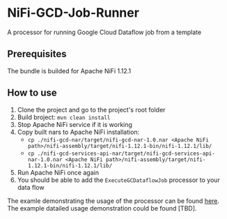 # NiFi-GCD-Job-Runner
A processor for running Google Cloud Dataflow job from a template

## Prerequisites 
The bundle is builded for Apache NiFi 1.12.1

## How to use

1. Clone the project and go to the project's root folder
1. Build broject: ```mvn clean install```
1. Stop Apache NiFi service if it is working
1. Copy built nars to Apache NiFi installation:
   * ```cp ./nifi-gcd-nar/target/nifi-gcd-nar-1.0.nar <Apache NiFi path>/nifi-assembly/target/nifi-1.12.1-bin/nifi-1.12.1/lib/```
   * ```cp ./nifi-gcd-services-api-nar/target/nifi-gcd-services-api-nar-1.0.nar <Apache NiFi path>/nifi-assembly/target/nifi-1.12.1-bin/nifi-1.12.1/lib/```
1. Run Apache NiFi once again
1. You should be able to add the ```ExecuteGCDataflowJob``` processor to your data flow

The examle demonstrating the usage of the processor can be found [here](https://github.com/DataFabricRus/NiFi-GCD-Job-Runner-Example). The example datailed usage demonstration could be found [TBD].
